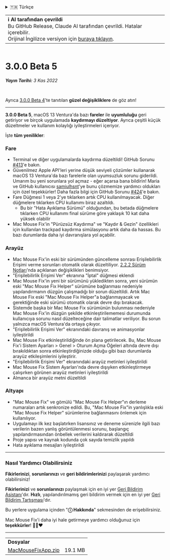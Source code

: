 <details>
<summary>🇹🇷 Türkçe</summary>

[🇬🇧 English (GitHub Release)](https://github.com/noah-nuebling/mac-mouse-fix/releases/tag/3.0.0-Beta-5)\
[🇦🇩 Català](https://redirect.macmousefix.com/?target=mmf-release&tag=3.0.0-Beta-5&locale=ca)\
[🇩🇪 Deutsch](https://redirect.macmousefix.com/?target=mmf-release&tag=3.0.0-Beta-5&locale=de)\
[🇪🇸 Español](https://redirect.macmousefix.com/?target=mmf-release&tag=3.0.0-Beta-5&locale=es)\
[🇫🇷 Français](https://redirect.macmousefix.com/?target=mmf-release&tag=3.0.0-Beta-5&locale=fr)\
[🇮🇩 Indonesia](https://redirect.macmousefix.com/?target=mmf-release&tag=3.0.0-Beta-5&locale=id)\
[🇮🇹 Italiano](https://redirect.macmousefix.com/?target=mmf-release&tag=3.0.0-Beta-5&locale=it)\
[🇭🇺 Magyar](https://redirect.macmousefix.com/?target=mmf-release&tag=3.0.0-Beta-5&locale=hu)\
[🇳🇱 Nederlands](https://redirect.macmousefix.com/?target=mmf-release&tag=3.0.0-Beta-5&locale=nl)\
[🇵🇱 Polski](https://redirect.macmousefix.com/?target=mmf-release&tag=3.0.0-Beta-5&locale=pl)\
[🇧🇷 Português (Brasil)](https://redirect.macmousefix.com/?target=mmf-release&tag=3.0.0-Beta-5&locale=pt-BR)\
[🇵🇹 Português (Portugal)](https://redirect.macmousefix.com/?target=mmf-release&tag=3.0.0-Beta-5&locale=pt-PT)\
[🇷🇴 Română](https://redirect.macmousefix.com/?target=mmf-release&tag=3.0.0-Beta-5&locale=ro)\
[🇸🇪 Svenska](https://redirect.macmousefix.com/?target=mmf-release&tag=3.0.0-Beta-5&locale=sv)\
[🇻🇳 Tiếng Việt](https://redirect.macmousefix.com/?target=mmf-release&tag=3.0.0-Beta-5&locale=vi)\
**🇹🇷 Türkçe**\
[🇨🇿 Čeština](https://redirect.macmousefix.com/?target=mmf-release&tag=3.0.0-Beta-5&locale=cs)\
[🇬🇷 Ελληνικά](https://redirect.macmousefix.com/?target=mmf-release&tag=3.0.0-Beta-5&locale=el)\
[🇷🇺 Русский](https://redirect.macmousefix.com/?target=mmf-release&tag=3.0.0-Beta-5&locale=ru)\
[🇺🇦 Українська](https://redirect.macmousefix.com/?target=mmf-release&tag=3.0.0-Beta-5&locale=uk)\
[🇮🇱 עברית](https://redirect.macmousefix.com/?target=mmf-release&tag=3.0.0-Beta-5&locale=he)\
[🇸🇦 العربية](https://redirect.macmousefix.com/?target=mmf-release&tag=3.0.0-Beta-5&locale=ar)\
[🇮🇳 हिन्दी](https://redirect.macmousefix.com/?target=mmf-release&tag=3.0.0-Beta-5&locale=hi)\
[🇹🇭 ไทย](https://redirect.macmousefix.com/?target=mmf-release&tag=3.0.0-Beta-5&locale=th)\
[🇨🇳 中文 (简体)](https://redirect.macmousefix.com/?target=mmf-release&tag=3.0.0-Beta-5&locale=zh-Hans)\
[🇨🇳 中文 (繁體)](https://redirect.macmousefix.com/?target=mmf-release&tag=3.0.0-Beta-5&locale=zh-Hant)\
[🇭🇰 中文（香港)](https://redirect.macmousefix.com/?target=mmf-release&tag=3.0.0-Beta-5&locale=zh-HK)\
[🇯🇵 日本語](https://redirect.macmousefix.com/?target=mmf-release&tag=3.0.0-Beta-5&locale=ja)\
[🇰🇷 한국어](https://redirect.macmousefix.com/?target=mmf-release&tag=3.0.0-Beta-5&locale=ko)\
[Help translate Mac Mouse Fix to different languages!](https://github.com/noah-nuebling/mac-mouse-fix/discussions/731)
</details>
<table align=><td>
<b>ℹ️ AI tarafından çevrildi</b><br>
Bu GitHub Release, Claude AI tarafından çevrildi. Hatalar içerebilir.<br>
Orijinal İngilizce versiyon için <a href="https://github.com/noah-nuebling/mac-mouse-fix/releases/tag/3.0.0-Beta-5">buraya tıklayın</a>.
</td></table>

<table></table>

# 3.0.0 Beta 5
***Yayın Tarihi:** 3 Kas 2022*

<br>

Ayrıca [3.0.0 Beta 4](https://redirect.macmousefix.com/?target=mmf-release&tag=3.0.0-Beta-4&locale=tr)'te tanıtılan **güzel değişikliklere** de göz atın!

---

**3.0.0 Beta 5**, macOS 13 Ventura'da bazı **fareler** ile **uyumluluğu** geri getiriyor ve birçok uygulamada **kaydırmayı düzeltiyor**.
Ayrıca çeşitli küçük düzeltmeler ve kullanım kolaylığı iyileştirmeleri içeriyor.

İşte **tüm yenilikler**:

### Fare

- Terminal ve diğer uygulamalarda kaydırma düzeltildi! GitHub Sorunu [#413](https://github.com/noah-nuebling/mac-mouse-fix/issues/413)'e bakın.
- Güvenilmez Apple API'leri yerine düşük seviyeli çözümler kullanarak macOS 13 Ventura'da bazı farelerle olan uyumsuzluk sorunu giderildi. Umarım bu yeni sorunlara yol açmaz - eğer açarsa bana bildirin! Maria ve GitHub kullanıcısı [samiulhsnt](https://github.com/samiulhsnt)'ye bunu çözmemize yardımcı oldukları için özel teşekkürler! Daha fazla bilgi için GitHub Sorunu [#424](https://github.com/noah-nuebling/mac-mouse-fix/issues/424)'e bakın.
- Fare Düğmesi 1 veya 2'ye tıklarken artık CPU kullanılmayacak. Diğer düğmelere tıklarken CPU kullanımı biraz azaltıldı.
    - Bu bir "Hata Ayıklama Sürümü" olduğundan, bu betada düğmelere tıklarken CPU kullanımı final sürüme göre yaklaşık 10 kat daha yüksek olabilir
- Mac Mouse Fix'in "Pürüzsüz Kaydırma" ve "Kaydır & Gezin" özellikleri için kullanılan trackpad kaydırma simülasyonu artık daha da hassas. Bu bazı durumlarda daha iyi davranışlara yol açabilir.

### Arayüz

- Mac Mouse Fix'in eski bir sürümünden güncelleme sonrası Erişilebilirlik Erişimi verme sorunları otomatik olarak düzeltiliyor. [2.2.2 Sürüm Notları](https://redirect.macmousefix.com/?target=mmf-release&tag=2.2.2&locale=tr)'nda açıklanan değişiklikleri benimsiyor.
- "Erişilebilirlik Erişimi Ver" ekranına "İptal" düğmesi eklendi
- Mac Mouse Fix'in yeni bir sürümünü yükledikten sonra, yeni sürümün eski "Mac Mouse Fix Helper" sürümüne bağlanması nedeniyle yapılandırmanın düzgün çalışmadığı bir sorun düzeltildi. Artık Mac Mouse Fix eski "Mac Mouse Fix Helper"a bağlanmayacak ve gerektiğinde eski sürümü otomatik olarak devre dışı bırakacak.
- Sistemde başka bir Mac Mouse Fix sürümünün bulunması nedeniyle Mac Mouse Fix'in düzgün şekilde etkinleştirilememesi durumunda kullanıcıya sorunu nasıl düzelteceğine dair talimatlar veriliyor. Bu sorun yalnızca macOS Ventura'da ortaya çıkıyor.
- "Erişilebilirlik Erişimi Ver" ekranındaki davranış ve animasyonlar iyileştirildi
- Mac Mouse Fix etkinleştirildiğinde ön plana getirilecek. Bu, Mac Mouse Fix'i Sistem Ayarları > Genel > Oturum Açma Öğeleri altında devre dışı bırakıldıktan sonra etkinleştirdiğinizde olduğu gibi bazı durumlarda arayüz etkileşimlerini iyileştirir.
- "Erişilebilirlik Erişimi Ver" ekranındaki arayüz metinleri iyileştirildi
- Mac Mouse Fix Sistem Ayarları'nda devre dışıyken etkinleştirmeye çalışırken görünen arayüz metinleri iyileştirildi
- Almanca bir arayüz metni düzeltildi

### Altyapı

- "Mac Mouse Fix" ve gömülü "Mac Mouse Fix Helper"ın derleme numaraları artık senkronize edildi. Bu, "Mac Mouse Fix"in yanlışlıkla eski "Mac Mouse Fix Helper" sürümlerine bağlanmasını önlemek için kullanılıyor.
- Uygulamayı ilk kez başlatırken lisansınız ve deneme sürenizle ilgili bazı verilerin bazen yanlış görüntülenmesi sorunu, başlangıç yapılandırmasından önbellek verilerini kaldırarak düzeltildi
- Proje yapısı ve kaynak kodunda çok sayıda temizlik yapıldı
- Hata ayıklama mesajları iyileştirildi

---

### Nasıl Yardımcı Olabilirsiniz

**Fikirlerinizi**, **sorunlarınızı** ve **geri bildirimlerinizi** paylaşarak yardımcı olabilirsiniz!

**Fikirlerinizi** ve **sorunlarınızı** paylaşmak için en iyi yer [Geri Bildirim Asistanı](https://noah-nuebling.github.io/mac-mouse-fix-feedback-assistant/?type=bug-report)'dır.
**Hızlı**, yapılandırılmamış geri bildirim vermek için en iyi yer [Geri Bildirim Tartışması](https://github.com/noah-nuebling/mac-mouse-fix/discussions/366)'dır.

Bu yerlere uygulama içinden "**ⓘ Hakkında**" sekmesinden de erişebilirsiniz.

Mac Mouse Fix'i daha iyi hale getirmeye yardımcı olduğunuz için **teşekkürler**! 💙💛❤️

---

<table align="start">
<tr>
    <td colspan=2>
        <b>Dosyalar</b>
    </td>
</tr>
<tr>
    <td><a href="https://github.com/noah-nuebling/mac-mouse-fix/releases/download/3.0.0-Beta-5/MacMouseFixApp.zip">MacMouseFixApp.zip</a></td>
    <td>19.1 MB</td>
</tr>
</table>